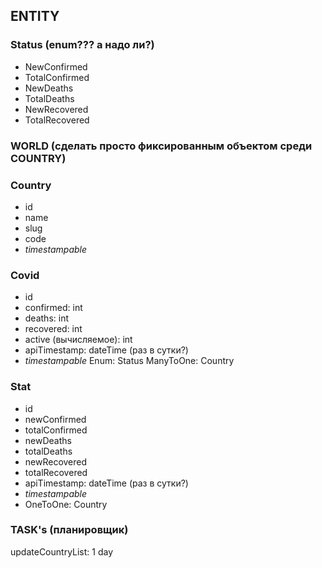 ## ENTITY

### Status (enum??? а надо ли?)
* NewConfirmed
* TotalConfirmed
* NewDeaths
* TotalDeaths
* NewRecovered
* TotalRecovered

### WORLD (сделать просто фиксированным объектом среди COUNTRY)
### Country
* id
* name
* slug
* code
* _timestampable_

### Covid
* id
* сonfirmed: int
* deaths: int
* recovered: int
* active (вычисляемое): int
* apiTimestamp: dateTime (раз в сутки?)
* _timestampable_
Enum: Status
ManyToOne: Country

### Stat
* id
* newConfirmed
* totalConfirmed
* newDeaths
* totalDeaths
* newRecovered
* totalRecovered
* apiTimestamp: dateTime (раз в сутки?)
* _timestampable_
* OneToOne: Country

### TASK's (планировщик)
updateCountryList: 1 day


